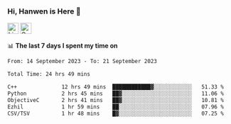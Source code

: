 ### Hi, Hanwen is Here 👋
<p>
	<a href="https://www.linkedin.com/in/liu-hanwen/"><img src="https://img.shields.io/badge/@hanwen-0A66C2?style=flat&logo=LinkedIn&logoColor=white" alt="Linkedin"  height="25px"/></a> 
	<a href="https://scholar.google.com/citations?user=HDF0su0AAAAJ"><img src="https://img.shields.io/badge/scholar-4385FE.svg?&style=plastic&logo=google-scholar&logoColor=white" alt="Google Scholar" height="25px"> </a>
</p>

📊 **The last 7 days I spent my time on** 
<!--START_SECTION:waka-->

```txt
From: 14 September 2023 - To: 21 September 2023

Total Time: 24 hrs 49 mins

C++              12 hrs 49 mins  ████████████▓░░░░░░░░░░░░   51.33 %
Python           2 hrs 45 mins   ██▓░░░░░░░░░░░░░░░░░░░░░░   11.06 %
ObjectiveC       2 hrs 41 mins   ██▓░░░░░░░░░░░░░░░░░░░░░░   10.81 %
Ezhil            1 hr 59 mins    ██░░░░░░░░░░░░░░░░░░░░░░░   07.96 %
CSV/TSV          1 hr 48 mins    █▓░░░░░░░░░░░░░░░░░░░░░░░   07.25 %
```

<!--END_SECTION:waka-->


<!--
**david990917/david990917** is a ✨ _special_ ✨ repository because its `README.md` (this file) appears on your GitHub profile.

Here are some ideas to get you started:

- 🔭 I’m currently working on ...
- 🌱 I’m currently learning ...
- 👯 I’m looking to collaborate on ...
- 🤔 I’m looking for help with ...
- 💬 Ask me about ...
- 📫 How to reach me: ...
- 😄 Pronouns: ...
- ⚡ Fun fact: ...
-->
